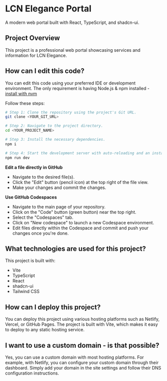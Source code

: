 # LCN Elegance Portal

A modern web portal built with React, TypeScript, and shadcn-ui.

## Project Overview

This project is a professional web portal showcasing services and information for LCN Elegance.

## How can I edit this code?

You can edit this code using your preferred IDE or development environment. The only requirement is having Node.js & npm installed - [install with nvm](https://github.com/nvm-sh/nvm#installing-and-updating)

Follow these steps:

```sh
# Step 1: Clone the repository using the project's Git URL.
git clone <YOUR_GIT_URL>

# Step 2: Navigate to the project directory.
cd <YOUR_PROJECT_NAME>

# Step 3: Install the necessary dependencies.
npm i

# Step 4: Start the development server with auto-reloading and an instant preview.
npm run dev
```

**Edit a file directly in GitHub**

- Navigate to the desired file(s).
- Click the "Edit" button (pencil icon) at the top right of the file view.
- Make your changes and commit the changes.

**Use GitHub Codespaces**

- Navigate to the main page of your repository.
- Click on the "Code" button (green button) near the top right.
- Select the "Codespaces" tab.
- Click on "New codespace" to launch a new Codespace environment.
- Edit files directly within the Codespace and commit and push your changes once you're done.

## What technologies are used for this project?

This project is built with:

- Vite
- TypeScript
- React
- shadcn-ui
- Tailwind CSS

## How can I deploy this project?

You can deploy this project using various hosting platforms such as Netlify, Vercel, or GitHub Pages. The project is built with Vite, which makes it easy to deploy to any static hosting service.

## I want to use a custom domain - is that possible?

Yes, you can use a custom domain with most hosting platforms. For example, with Netlify, you can configure your custom domain through their dashboard. Simply add your domain in the site settings and follow their DNS configuration instructions.

